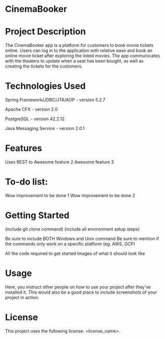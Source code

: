 # CinemaBooker

# Project Description

The CinemaBooker app is a platform for customers to book movie tickets online. Users can log in to the application with relative ease and book an online movie ticket after exploring the listed movies. The app communicates with the theaters to update when a seat has been bought, as well as creating the tickets for the customers.

# Technologies Used

Spring Framework/JDBC/JTA/AOP - version 5.2.7

Apache CFX - version 2.0

PostgreSQL - version 42.2.12

Java Messaging Service - version 2.0.1

# Features

Uses REST to 
Awesome feature 2
Awesome feature 3

# To-do list:

Wow improvement to be done 1
Wow improvement to be done 2

# Getting Started
(include git clone command) (include all environment setup steps)

Be sure to include BOTH Windows and Unix command
Be sure to mention if the commands only work on a specific platform (eg. AWS, GCP)

All the code required to get started
Images of what it should look like

# Usage
Here, you instruct other people on how to use your project after they’ve installed it. This would also be a good place to include screenshots of your project in action.

# License
This project uses the following license: <license_name>.
